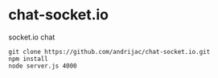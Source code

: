 # chat-socket.io
socket.io chat

```
git clone https://github.com/andrijac/chat-socket.io.git
npm install
node server.js 4000
```
